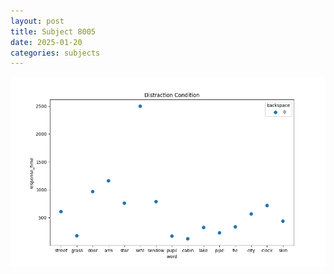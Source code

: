 ```yaml
---
layout: post
title: Subject 8005
date: 2025-01-20
categories: subjects
---
```


![](data/8005/run-24/8005_rt_acc_fuzzy_delay.png)
